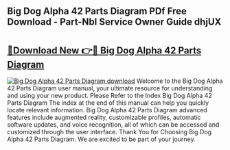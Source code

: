 ## Big Dog Alpha 42 Parts Diagram PDf Free Download - Part-Nbl Service Owner Guide dhjUX

# <h2><a href="http://dfksi6v.blite.top/?on=Big+Dog+Alpha+42+Parts+Diagram">🔗Download New 👉🔴 Big Dog Alpha 42 Parts Diagram</a></h2>

[![Big Dog Alpha 42 Parts Diagram download](https://i.imgur.com/lujVjoI.png)](http://dfksi6v.blite.top/?on=Big+Dog+Alpha+42+Parts+Diagram)
Welcome to the Big Dog Alpha 42 Parts Diagram user manual, your ultimate resource for understanding and using your new product. Please Refer to the Index Big Dog Alpha 42 Parts Diagram The index at the end of this manual can help you quickly locate relevant information. Big Dog Alpha 42 Parts Diagram advanced features include augmented reality, customizable profiles, automatic software updates, and voice recognition, all of which can be accessed and customized through the user interface. Thank You for Choosing Big Dog Alpha 42 Parts Diagram. We are excited to be part of your journey.
